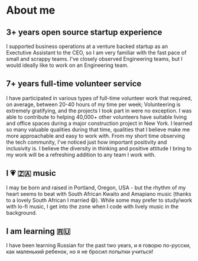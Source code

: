 # About me

## 3+ years open source startup experience
I supported business operations at a venture backed startup as an Exectutive Assistant to the CEO, so I am very familiar with the fast pace of small and scrappy teams. I've closely observed Engineering teams, but I would ideally like to work on an Engineering team.

## 7+ years full-time volunteer service
I have participated in various types of full-time volunteer work that required, on average, between 20-40 hours of my time per week; Volunteering is extremely gratifying, and the projects I took part in were no exception. I was able to contribute to helping 40,000+ other volunteers have suitable living and office spaces during a major construction project in New York. I learned so many valuable qualities during that time, qualities that I believe make me more approachable and easy to work with. From my short time observing the tech community, I've noticed just how important positivity and inclusivity is. I believe the diversity in thinking and positive attitude I bring to my work will be a refreshing addition to any team I work with.

## I 💗 🇿🇦 music
I may be born and raised in Portland, Oregon, USA - but the rhythm of my heart seems to beat with South African Kwaito and Amapiano music (thanks to a lovely South African I married 😄). While some may prefer to study/work with lo-fi music, I get into the zone when I code with lively music in the background.

## I am learning 🇷🇺
I have been learning Russian for the past two years, <span style="cursor:help;" title="and I speak Russian like a small child, but I have not given up trying to learn!">и я говорю по-русски, как маленький ребенок, но я не бросил попытки учиться!</span>
